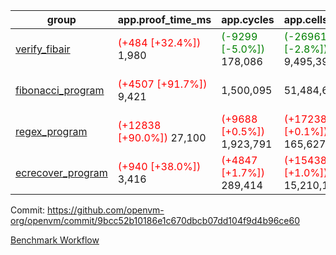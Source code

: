 | group | app.proof_time_ms | app.cycles | app.cells_used | leaf.proof_time_ms | leaf.cycles | leaf.cells_used |
| -- | -- | -- | -- | -- | -- | -- |
| [verify_fibair](https://github.com/openvm-org/openvm/blob/benchmark-results/benchmarks-dispatch/refs/heads/perf/ov-hint-ro/verify_fibair-9bcc52b10186e1c670dbcb07dd104f9d4b96ce60.md) |<span style='color: red'>(+484 [+32.4%])</span> 1,980 | <span style='color: green'>(-9299 [-5.0%])</span> 178,086 | <span style='color: green'>(-269615 [-2.8%])</span> 9,495,390 |- | - | - |
| [fibonacci_program](https://github.com/openvm-org/openvm/blob/benchmark-results/benchmarks-dispatch/refs/heads/perf/ov-hint-ro/fibonacci-9bcc52b10186e1c670dbcb07dd104f9d4b96ce60.md) |<span style='color: red'>(+4507 [+91.7%])</span> 9,421 |  1,500,095 |  51,484,646 |<span style='color: red'>(+882 [+14.8%])</span> 6,849 | <span style='color: green'>(-402866 [-33.2%])</span> 810,297 | <span style='color: green'>(-11575014 [-23.2%])</span> 38,340,233 |
| [regex_program](https://github.com/openvm-org/openvm/blob/benchmark-results/benchmarks-dispatch/refs/heads/perf/ov-hint-ro/regex-9bcc52b10186e1c670dbcb07dd104f9d4b96ce60.md) |<span style='color: red'>(+12838 [+90.0%])</span> 27,100 | <span style='color: red'>(+9688 [+0.5%])</span> 1,923,791 | <span style='color: red'>(+172388 [+0.1%])</span> 165,627,761 |<span style='color: green'>(-591 [-2.3%])</span> 25,361 | <span style='color: green'>(-1983641 [-44.6%])</span> 2,459,483 | <span style='color: green'>(-55118870 [-25.1%])</span> 164,301,290 |
| [ecrecover_program](https://github.com/openvm-org/openvm/blob/benchmark-results/benchmarks-dispatch/refs/heads/perf/ov-hint-ro/ecrecover-9bcc52b10186e1c670dbcb07dd104f9d4b96ce60.md) |<span style='color: red'>(+940 [+38.0%])</span> 3,416 | <span style='color: red'>(+4847 [+1.7%])</span> 289,414 | <span style='color: red'>(+154384 [+1.0%])</span> 15,210,107 |<span style='color: red'>(+1218 [+7.5%])</span> 17,443 | <span style='color: green'>(-1646223 [-47.2%])</span> 1,838,113 | <span style='color: green'>(-44884373 [-26.7%])</span> 123,397,428 |


Commit: https://github.com/openvm-org/openvm/commit/9bcc52b10186e1c670dbcb07dd104f9d4b96ce60

[Benchmark Workflow](https://github.com/openvm-org/openvm/actions/runs/13200174488)
